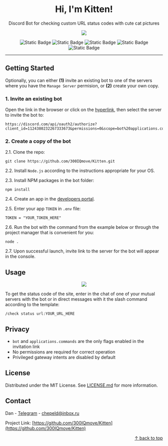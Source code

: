 <a name="readme-top"></a>

<h1 align="center">Hi, I'm Kitten!</h1>

<p align="center">
Discord Bot for checking custom URL status codes with cute cat pictures
</p>

<p align="center">
<img src="https://cdn.discordapp.com/attachments/1041637279237672990/1124705519307849858/profilePicture.png"/>
</p>

<p align="center">  
<img alt="Static Badge" src="https://img.shields.io/badge/Node.js-v16.9.1-white?logo=Node.js&logoColor=brightgreen&labelColor=%23404249&color=%23B0E0E6">
<img alt="Static Badge" src="https://img.shields.io/badge/npm-v8.7.0-white?logo=npm&labelColor=%23404249&color=%23B0E0E6">
<img alt="Static Badge" src="https://img.shields.io/badge/discord.js-v14.11.0-white?logo=Discord&logoColor=white&labelColor=%23404249&color=%23F0F8FF">
<img alt="Static Badge" src="https://img.shields.io/badge/dotenv-v16.0.3-white?logo=dotenv&labelColor=%23404249&color=%23F0F8FF">
<img alt="Static Badge" src="https://img.shields.io/badge/node--fetch-v2.6.7-white?labelColor=%23404249&color=%23F0F8FF">
</p>

---

## Getting Started

Optionally, you can either **(1)** invite an existing bot to one of the servers where you have the `Manage Server` permision, or **(2)** create your own copy.

### 1. Invite an existing bot

Open the link in the browser or click on the [hyperlink](https://discord.com/api/oauth2/authorize?client_id=1124380232267333673&permissions=0&scope=bot%20applications.commands), then select the server to invite the bot to:

```
https://discord.com/api/oauth2/authorize?client_id=1124380232267333673&permissions=0&scope=bot%20applications.commands
```

### 2. Create a copy of the bot

2.1. Clone the repo:

```
git clone https://github.com/300IQmove/Kitten.git
```

2.2. Install `Node.js` according to the instructions appropriate for your OS.

2.3. Install NPM packages in the bot folder:

```
npm install
```

2.4. Create an app in the [developers portal](https://discord.com/developers/applications/).

2.5. Enter your app `TOKEN` in `.env` file:

```
TOKEN = "YOUR_TOKEN_HERE"
```

2.6. Run the bot with the command from the example below or through the project manager that is convenient for you:

```
node .
```

2.7. Upon successful launch, invite link to the server for the bot will appear in the console.

## Usage

<p align="center">
<img src="https://cdn.discordapp.com/attachments/1041637279237672990/1124823628081537054/rounded-in-photoretrica.png"/>
</p>

To get the status code of the site, enter in the chat of one of your mutual servers with the bot or in direct messages with it the slash command according to the template:

```
/check status url:YOUR_URL_HERE
```

## Privacy

- `bot` and `applications.commands` are the only flags enabled in the invitation link
- No permissions are required for correct operation
- Privileged gateway intents are disabled by default

## License

Distributed under the MIT License. See [LICENSE.md](https://github.com/300IQmove/Kitten/blob/main/LICENSE.md) for more information.

## Contact

Dan - [Telegram](https://t.me/MON01337) - chepeld@inbox.ru

Project Link: [https://github.com/300IQmove/Kitten](https://github.com/300IQmove/Kitten)

<p align="right"><a href="#readme-top">↑ back to top</a></p>
